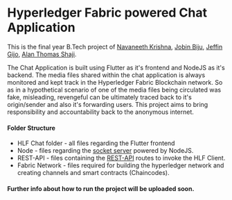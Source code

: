 # Hyperledger Fabric powered Chat Application
This is the final year B.Tech project of [Navaneeth Krishna](https://github.com/navaneeth-krishna), [Jobin Biju](https://github.com/JobinBiju), [Jeffin Gijo](https://github.com/jfngc293), [Alan Thomas Shaji](https://github.com/shaji-stark).

The Chat Application is built using Flutter as it's frontend and NodeJS as it's backend. The media files shared within the chat application is always monitored and kept track in the Hyperledger Fabric Blockchain network. So as in a hypothetical scenario of one of the media files being circulated was fake, misleading, revengeful can be ultimately traced back to it's origin/sender and also it's forwarding users.
This project aims to bring responsibility and accountability back to the anonymous internet.

#### Folder Structure
- HLF Chat folder - all files regarding the Flutter frontend
- Node - files regarding the [socket server](https://msg-socket-server.herokuapp.com/) powered by NodeJS.
- REST-API - files containing the [REST-API](https://msg-restapi.herokuapp.com/) routes to invoke the HLF Client.
- Fabric Network - files required for building the hyperledger network and creating channels and smart contracts (Chaincodes).

#### Further info about how to run the project will be uploaded soon.
